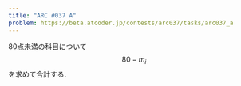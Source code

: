 ```yaml
---
title: "ARC #037 A"
problem: https://beta.atcoder.jp/contests/arc037/tasks/arc037_a
---
```

80点未満の科目について $$ 80-m_i $$ を求めて合計する.
